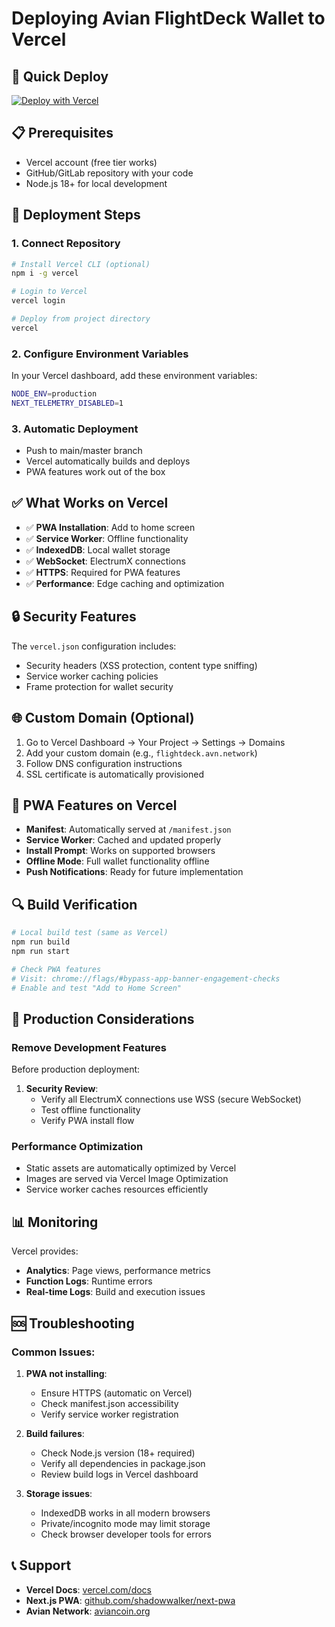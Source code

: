 # Deploying Avian FlightDeck Wallet to Vercel

## 🚀 Quick Deploy

[![Deploy with Vercel](https://vercel.com/button)](https://vercel.com/new/clone?repository-url=https://github.com/cdonnachie/avian-flightdeck)

## 📋 Prerequisites

- Vercel account (free tier works)
- GitHub/GitLab repository with your code
- Node.js 18+ for local development

## 🔧 Deployment Steps

### 1. **Connect Repository**

```bash
# Install Vercel CLI (optional)
npm i -g vercel

# Login to Vercel
vercel login

# Deploy from project directory
vercel
```

### 2. **Configure Environment Variables**

In your Vercel dashboard, add these environment variables:

```bash
NODE_ENV=production
NEXT_TELEMETRY_DISABLED=1
```

### 3. **Automatic Deployment**

- Push to main/master branch
- Vercel automatically builds and deploys
- PWA features work out of the box

## ✅ What Works on Vercel

- ✅ **PWA Installation**: Add to home screen
- ✅ **Service Worker**: Offline functionality
- ✅ **IndexedDB**: Local wallet storage
- ✅ **WebSocket**: ElectrumX connections
- ✅ **HTTPS**: Required for PWA features
- ✅ **Performance**: Edge caching and optimization

## 🔒 Security Features

The `vercel.json` configuration includes:

- Security headers (XSS protection, content type sniffing)
- Service worker caching policies
- Frame protection for wallet security

## 🌐 Custom Domain (Optional)

1. Go to Vercel Dashboard → Your Project → Settings → Domains
2. Add your custom domain (e.g., `flightdeck.avn.network`)
3. Follow DNS configuration instructions
4. SSL certificate is automatically provisioned

## 📱 PWA Features on Vercel

- **Manifest**: Automatically served at `/manifest.json`
- **Service Worker**: Cached and updated properly
- **Install Prompt**: Works on supported browsers
- **Offline Mode**: Full wallet functionality offline
- **Push Notifications**: Ready for future implementation

## 🔍 Build Verification

```bash
# Local build test (same as Vercel)
npm run build
npm run start

# Check PWA features
# Visit: chrome://flags/#bypass-app-banner-engagement-checks
# Enable and test "Add to Home Screen"
```

## 🚨 Production Considerations

### Remove Development Features

Before production deployment:

1. **Security Review**:
   - Verify all ElectrumX connections use WSS (secure WebSocket)
   - Test offline functionality
   - Verify PWA install flow

### Performance Optimization

- Static assets are automatically optimized by Vercel
- Images are served via Vercel Image Optimization
- Service worker caches resources efficiently

## 📊 Monitoring

Vercel provides:

- **Analytics**: Page views, performance metrics
- **Function Logs**: Runtime errors
- **Real-time Logs**: Build and execution issues

## 🆘 Troubleshooting

### Common Issues:

1. **PWA not installing**:
   - Ensure HTTPS (automatic on Vercel)
   - Check manifest.json accessibility
   - Verify service worker registration

2. **Build failures**:
   - Check Node.js version (18+ required)
   - Verify all dependencies in package.json
   - Review build logs in Vercel dashboard

3. **Storage issues**:
   - IndexedDB works in all modern browsers
   - Private/incognito mode may limit storage
   - Check browser developer tools for errors

## 📞 Support

- **Vercel Docs**: [vercel.com/docs](https://vercel.com/docs)
- **Next.js PWA**: [github.com/shadowwalker/next-pwa](https://github.com/shadowwalker/next-pwa)
- **Avian Network**: [aviancoin.org](https://avn.network)
